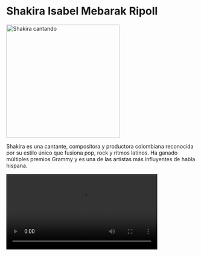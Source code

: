 <!DOCTYPE html>
<html lang="es">
<head>
  <meta charset="UTF-8">
  <meta name="viewport" content="width=device-width, initial-scale=1.0">
  <title>Shakira</title>
  <link rel="stylesheet" href="estilo.css">
</head>
<body>

  <h1>Shakira Isabel Mebarak Ripoll</h1>

  <!-- Imagen desde GitHub -->
  <img src="https://github.com/user-attachments/assets/cf4ac338-6daf-4973-86eb-68f8d0c31e4a"
       alt="Shakira cantando" width="300">

  <!-- Párrafo -->
  <p>
    Shakira es una cantante, compositora y productora colombiana reconocida por su estilo único
    que fusiona pop, rock y ritmos latinos. Ha ganado múltiples premios Grammy y es una de las
    artistas más influyentes de habla hispana.
  </p>

  <!-- Video -->
  <video width="400" controls>
    <source src="h

https://github.com/user-attachments/assets/b157d45a-c0d0-42e3-8518-8677a495d66e

ttps://github.com/user-attachments/assets/e26f306c-fec7-469a-8a28-46a7fcf74585" type="video/mp4">
    Tu navegador no soporta la etiqueta de video.
  </video>

</body>
</html>

